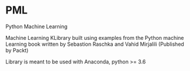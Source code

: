 # PML
Python Machine Learning

Machine Learning KLibrary built using examples from the Python machine Learning book written by 
Sebastion Raschka and Vahid Mirjalili (Published by Packt)

Library is meant to be used with Anaconda, python >= 3.6
